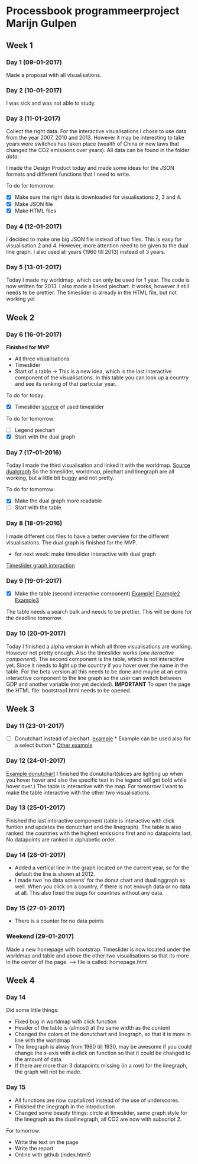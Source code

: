 # Processbook programmeerproject Marijn Gulpen

## Week 1

### Day 1 (09-01-2017)
Made a proposal with all visualisations.

### Day 2 (10-01-2017)
I was sick and was not able to study.

### Day 3 (11-01-2017)
Collect the right data. For the interactive visualisations I chose to use data from the year 2007, 2010 and 2013. 
However it may be interesting to take years were switches has taken place (wealth of China or new laws that changed the CO2 emissions over years).
All data can be found in the folder *data*. 

I made the Design Product today and made some ideas for the JSON formats and different functions that I need to write.

To do for tomorrow:
- [x] Make sure the right data is downloaded for visualisations 2, 3 and 4.
- [x] Make JSON file
- [X] Make HTML files

### Day 4 (12-01-2017)
I decided to make one big JSON file instead of two files. This is easy for visualisation 2 and 4. However, more attention need to be given to the dual line graph.
I also used all years (1960 till 2013) instead of 3 years. 

### Day 5 (13-01-2017)
Today I made my worldmap, which can only be used for 1 year. The code is now written for 2013.
I also made a linked piechart. It works, however it still needs te be prettier.
The timeslider is already in the HTML file, but not working yet

## Week 2

### Day 6 (16-01-2017)
**Finished for MVP**
* All three visualisations
* Timeslider
* Start of a table -> This is a new idea, which is the last interactive component of the visualisations. In this table you can look up a country and see its ranking of that particular year.

To do for today:
- [X] Timeslider [source](http://bl.ocks.org/zanarmstrong/ddff7cd0b1220bc68a58) of used timeslider

To do for tomorrow:
- [ ] Legend piechart
- [x] Start with the dual graph

### Day 7 (17-01-2016)
Today I made the third visualisation and linked it with the worldmap. 
[Source dualgraph](http://bl.ocks.org/benjchristensen/2579619)
So the timeslider, worldmap, piechart and linegraph are all working, but a little bit buggy and not pretty.

To do for tomorrow:
- [x] Make the dual graph more readable 
- [ ] Start with the table

### Day 8 (18-01-2016)
I made different css files to have a better overview for the different visualisations.
The dual graph is finished for the MVP.
* for next week: make timeslider interactive with dual graph

[Timeslider graph interaction](http://bl.ocks.org/benjchristensen/2657838)

### Day 9 (19-01-2017)
- [x] Make the table (second interactive component)
[Example1](http://bl.ocks.org/jonahwilliams/cc2de2eedc3896a3a96d)
[Example2](http://bl.ocks.org/ahmohamed/4c4980f31abdef64e7e2)
[Example3](http://blockbuilder.org/dhoboy/1ac430a7ca883e7a8c09)

The table needs a search balk and needs to be prettier. This will be done for the deadline tomorrow.

### Day 10 (20-01-2017)
Today I finished a alpha version in which all three visualisations are working. However not pretty enough.
Also the timeslider works (*one iteractive component*).
The second component is the table, which is not interactive yet. Since it needs to light up the country if you hover over the name in the table.
For the beta version all this needs to be done and maybe at an extra interactive component to the line graph so the user can switch between GDP and another variable (not yet decided).
**IMPORTANT** To open the page the HTML file: bootstrap1.html needs to be opened.

## Week 3

### Day 11 (23-01-2017)
- [ ] Donutchart instead of piechart. [example](http://bl.ocks.org/juan-cb/1984c7f2b446fffeedde)
 		* Example can be used also for a select button
 		* [Other example](http://jsfiddle.net/kerplunk/Q3dhh/)

### Day 12 (24-01-2017)
[Example donutchart](http://www.adeveloperdiary.com/d3-js/create-3d-donut-chart-using-d3-js/)
I finished the donutchart(slices are lighting up when you hover hover and also the specific text in the legend will get bold while hover over.)
The table is interactive with the map. For tomorrow I want to make the table interactive with the other two visualisations.

### Day 13 (25-01-2017)
Finished the last interactive component (table is interactive with click funtion and updates the donutchart and the linegraph).
The table is also ranked: the countries with the highest emissions first and no datapoints last. No datapoints are ranked in alphabetic order. 

### Day 14 (26-01-2017)
* Added a vertical line in the graph located on the current year, so for the default the line is shown at 2012.
* I made two 'no data screens' for the donut chart and duallinggraph as well. When you click on a country, if there is not enough data or no data at all. This also fixed the bugs for countries without any data. 

### Day 15 (27-01-2017)
* There is a counter for no data points 

### Weekend (29-01-2017)
Made a new homepage with bootstrap. Timeslider is now located under the worldmap and table and above the other two visualisations so that its more in the center of the page.
--> file is called: homepage.html

## Week 4

### Day 14 
Did some little things:
* Fixed bug in worldmap with click function
* Header of the table is (almost) at the same width as the content
* Changed the colors of the donutchart and linegraph, so that it is more in line with the worldmap
* The linegraph is alway from 1960 till 1930, may be awesome if you could change the x-axis with a click on function so that it could be changed to the amount of data.
* If there are more than 3 datapoints missing (in a row) for the linegraph, the graph will not be made.


### Day 15
* All functions are now capitalized instead of the use of underscores.
* Finished the linegraph in the introduction
* Changed some beauty things: circle at timeslider, same graph style for the linegraph as the duallinegraph, all CO2 are now with subscript 2. 

For tomorrow:
* Write the text on the page
* Write the report
* Online with github (index.html!)